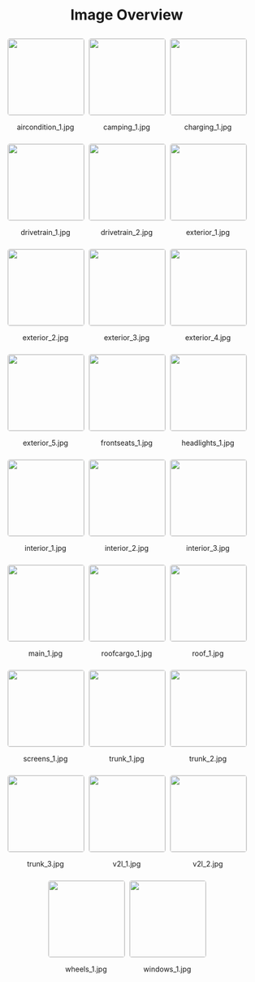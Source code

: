 <h1 style ="text-align: center;"> Image Overview </h1>
<div style="display: flex;
flex-wrap: wrap;
gap: 10px;
justify-content: center;
padding: 10px;" >
<div style="flex: 1 1 calc(33.333% - 20px); /* Three images per row on large screens */
        max-width: 150px;
        text-align: center;" >
<img src="https://media.evkx.net/multimedia/models/tesla/cybertruck/cybertruck_cyberbeast/aircondition_1_xst.jpg" style="width: 150px;
height: auto;
border: 1px solid #ddd;
border-radius: 5px;
  ">
<p>aircondition_1.jpg</p>
</div>
<div style="flex: 1 1 calc(33.333% - 20px); /* Three images per row on large screens */
        max-width: 150px;
        text-align: center;" >
<img src="https://media.evkx.net/multimedia/models/tesla/cybertruck/cybertruck_cyberbeast/camping_1_xst.jpg" style="width: 150px;
height: auto;
border: 1px solid #ddd;
border-radius: 5px;
  ">
<p>camping_1.jpg</p>
</div>
<div style="flex: 1 1 calc(33.333% - 20px); /* Three images per row on large screens */
        max-width: 150px;
        text-align: center;" >
<img src="https://media.evkx.net/multimedia/models/tesla/cybertruck/cybertruck_cyberbeast/charging_1_xst.jpg" style="width: 150px;
height: auto;
border: 1px solid #ddd;
border-radius: 5px;
  ">
<p>charging_1.jpg</p>
</div>
<div style="flex: 1 1 calc(33.333% - 20px); /* Three images per row on large screens */
        max-width: 150px;
        text-align: center;" >
<img src="https://media.evkx.net/multimedia/models/tesla/cybertruck/cybertruck_cyberbeast/drivetrain_1_xst.jpg" style="width: 150px;
height: auto;
border: 1px solid #ddd;
border-radius: 5px;
  ">
<p>drivetrain_1.jpg</p>
</div>
<div style="flex: 1 1 calc(33.333% - 20px); /* Three images per row on large screens */
        max-width: 150px;
        text-align: center;" >
<img src="https://media.evkx.net/multimedia/models/tesla/cybertruck/cybertruck_cyberbeast/drivetrain_2_xst.jpg" style="width: 150px;
height: auto;
border: 1px solid #ddd;
border-radius: 5px;
  ">
<p>drivetrain_2.jpg</p>
</div>
<div style="flex: 1 1 calc(33.333% - 20px); /* Three images per row on large screens */
        max-width: 150px;
        text-align: center;" >
<img src="https://media.evkx.net/multimedia/models/tesla/cybertruck/cybertruck_cyberbeast/exterior_1_xst.jpg" style="width: 150px;
height: auto;
border: 1px solid #ddd;
border-radius: 5px;
  ">
<p>exterior_1.jpg</p>
</div>
<div style="flex: 1 1 calc(33.333% - 20px); /* Three images per row on large screens */
        max-width: 150px;
        text-align: center;" >
<img src="https://media.evkx.net/multimedia/models/tesla/cybertruck/cybertruck_cyberbeast/exterior_2_xst.jpg" style="width: 150px;
height: auto;
border: 1px solid #ddd;
border-radius: 5px;
  ">
<p>exterior_2.jpg</p>
</div>
<div style="flex: 1 1 calc(33.333% - 20px); /* Three images per row on large screens */
        max-width: 150px;
        text-align: center;" >
<img src="https://media.evkx.net/multimedia/models/tesla/cybertruck/cybertruck_cyberbeast/exterior_3_xst.jpg" style="width: 150px;
height: auto;
border: 1px solid #ddd;
border-radius: 5px;
  ">
<p>exterior_3.jpg</p>
</div>
<div style="flex: 1 1 calc(33.333% - 20px); /* Three images per row on large screens */
        max-width: 150px;
        text-align: center;" >
<img src="https://media.evkx.net/multimedia/models/tesla/cybertruck/cybertruck_cyberbeast/exterior_4_xst.jpg" style="width: 150px;
height: auto;
border: 1px solid #ddd;
border-radius: 5px;
  ">
<p>exterior_4.jpg</p>
</div>
<div style="flex: 1 1 calc(33.333% - 20px); /* Three images per row on large screens */
        max-width: 150px;
        text-align: center;" >
<img src="https://media.evkx.net/multimedia/models/tesla/cybertruck/cybertruck_cyberbeast/exterior_5_xst.jpg" style="width: 150px;
height: auto;
border: 1px solid #ddd;
border-radius: 5px;
  ">
<p>exterior_5.jpg</p>
</div>
<div style="flex: 1 1 calc(33.333% - 20px); /* Three images per row on large screens */
        max-width: 150px;
        text-align: center;" >
<img src="https://media.evkx.net/multimedia/models/tesla/cybertruck/cybertruck_cyberbeast/frontseats_1_xst.jpg" style="width: 150px;
height: auto;
border: 1px solid #ddd;
border-radius: 5px;
  ">
<p>frontseats_1.jpg</p>
</div>
<div style="flex: 1 1 calc(33.333% - 20px); /* Three images per row on large screens */
        max-width: 150px;
        text-align: center;" >
<img src="https://media.evkx.net/multimedia/models/tesla/cybertruck/cybertruck_cyberbeast/headlights_1_xst.jpg" style="width: 150px;
height: auto;
border: 1px solid #ddd;
border-radius: 5px;
  ">
<p>headlights_1.jpg</p>
</div>
<div style="flex: 1 1 calc(33.333% - 20px); /* Three images per row on large screens */
        max-width: 150px;
        text-align: center;" >
<img src="https://media.evkx.net/multimedia/models/tesla/cybertruck/cybertruck_cyberbeast/interior_1_xst.jpg" style="width: 150px;
height: auto;
border: 1px solid #ddd;
border-radius: 5px;
  ">
<p>interior_1.jpg</p>
</div>
<div style="flex: 1 1 calc(33.333% - 20px); /* Three images per row on large screens */
        max-width: 150px;
        text-align: center;" >
<img src="https://media.evkx.net/multimedia/models/tesla/cybertruck/cybertruck_cyberbeast/interior_2_xst.jpg" style="width: 150px;
height: auto;
border: 1px solid #ddd;
border-radius: 5px;
  ">
<p>interior_2.jpg</p>
</div>
<div style="flex: 1 1 calc(33.333% - 20px); /* Three images per row on large screens */
        max-width: 150px;
        text-align: center;" >
<img src="https://media.evkx.net/multimedia/models/tesla/cybertruck/cybertruck_cyberbeast/interior_3_xst.jpg" style="width: 150px;
height: auto;
border: 1px solid #ddd;
border-radius: 5px;
  ">
<p>interior_3.jpg</p>
</div>
<div style="flex: 1 1 calc(33.333% - 20px); /* Three images per row on large screens */
        max-width: 150px;
        text-align: center;" >
<img src="https://media.evkx.net/multimedia/models/tesla/cybertruck/cybertruck_cyberbeast/main_1_xst.jpg" style="width: 150px;
height: auto;
border: 1px solid #ddd;
border-radius: 5px;
  ">
<p>main_1.jpg</p>
</div>
<div style="flex: 1 1 calc(33.333% - 20px); /* Three images per row on large screens */
        max-width: 150px;
        text-align: center;" >
<img src="https://media.evkx.net/multimedia/models/tesla/cybertruck/cybertruck_cyberbeast/roofcargo_1_xst.jpg" style="width: 150px;
height: auto;
border: 1px solid #ddd;
border-radius: 5px;
  ">
<p>roofcargo_1.jpg</p>
</div>
<div style="flex: 1 1 calc(33.333% - 20px); /* Three images per row on large screens */
        max-width: 150px;
        text-align: center;" >
<img src="https://media.evkx.net/multimedia/models/tesla/cybertruck/cybertruck_cyberbeast/roof_1_xst.jpg" style="width: 150px;
height: auto;
border: 1px solid #ddd;
border-radius: 5px;
  ">
<p>roof_1.jpg</p>
</div>
<div style="flex: 1 1 calc(33.333% - 20px); /* Three images per row on large screens */
        max-width: 150px;
        text-align: center;" >
<img src="https://media.evkx.net/multimedia/models/tesla/cybertruck/cybertruck_cyberbeast/screens_1_xst.jpg" style="width: 150px;
height: auto;
border: 1px solid #ddd;
border-radius: 5px;
  ">
<p>screens_1.jpg</p>
</div>
<div style="flex: 1 1 calc(33.333% - 20px); /* Three images per row on large screens */
        max-width: 150px;
        text-align: center;" >
<img src="https://media.evkx.net/multimedia/models/tesla/cybertruck/cybertruck_cyberbeast/trunk_1_xst.jpg" style="width: 150px;
height: auto;
border: 1px solid #ddd;
border-radius: 5px;
  ">
<p>trunk_1.jpg</p>
</div>
<div style="flex: 1 1 calc(33.333% - 20px); /* Three images per row on large screens */
        max-width: 150px;
        text-align: center;" >
<img src="https://media.evkx.net/multimedia/models/tesla/cybertruck/cybertruck_cyberbeast/trunk_2_xst.jpg" style="width: 150px;
height: auto;
border: 1px solid #ddd;
border-radius: 5px;
  ">
<p>trunk_2.jpg</p>
</div>
<div style="flex: 1 1 calc(33.333% - 20px); /* Three images per row on large screens */
        max-width: 150px;
        text-align: center;" >
<img src="https://media.evkx.net/multimedia/models/tesla/cybertruck/cybertruck_cyberbeast/trunk_3_xst.jpg" style="width: 150px;
height: auto;
border: 1px solid #ddd;
border-radius: 5px;
  ">
<p>trunk_3.jpg</p>
</div>
<div style="flex: 1 1 calc(33.333% - 20px); /* Three images per row on large screens */
        max-width: 150px;
        text-align: center;" >
<img src="https://media.evkx.net/multimedia/models/tesla/cybertruck/cybertruck_cyberbeast/v2l_1_xst.jpg" style="width: 150px;
height: auto;
border: 1px solid #ddd;
border-radius: 5px;
  ">
<p>v2l_1.jpg</p>
</div>
<div style="flex: 1 1 calc(33.333% - 20px); /* Three images per row on large screens */
        max-width: 150px;
        text-align: center;" >
<img src="https://media.evkx.net/multimedia/models/tesla/cybertruck/cybertruck_cyberbeast/v2l_2_xst.jpg" style="width: 150px;
height: auto;
border: 1px solid #ddd;
border-radius: 5px;
  ">
<p>v2l_2.jpg</p>
</div>
<div style="flex: 1 1 calc(33.333% - 20px); /* Three images per row on large screens */
        max-width: 150px;
        text-align: center;" >
<img src="https://media.evkx.net/multimedia/models/tesla/cybertruck/cybertruck_cyberbeast/wheels_1_xst.jpg" style="width: 150px;
height: auto;
border: 1px solid #ddd;
border-radius: 5px;
  ">
<p>wheels_1.jpg</p>
</div>
<div style="flex: 1 1 calc(33.333% - 20px); /* Three images per row on large screens */
        max-width: 150px;
        text-align: center;" >
<img src="https://media.evkx.net/multimedia/models/tesla/cybertruck/cybertruck_cyberbeast/windows_1_xst.jpg" style="width: 150px;
height: auto;
border: 1px solid #ddd;
border-radius: 5px;
  ">
<p>windows_1.jpg</p>
</div>
</div>
